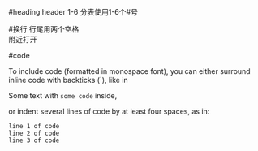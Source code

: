 #heading 
header 1-6 分表使用1-6个#号

#换行
行尾用两个空格  
附近打开

#code

To include code (formatted in monospace font), you can either surround inline code with backticks (`), like in

Some text with `some code` inside,

or indent several lines of code by at least four spaces, as in:

    line 1 of code
    line 2 of code
    line 3 of code
